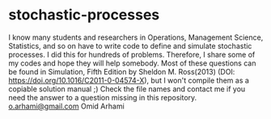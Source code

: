 # stochastic-processes

I know many students and researchers in Operations, Management Science, Statistics, and so on have to write code to define and simulate stochastic processes. I did this for hundreds of problems. Therefore, I share some of my codes and hope they will help somebody. 
Most of these questions can be found in Simulation, Fifth Edition by Sheldon M. Ross(2013) (DOI: https://doi.org/10.1016/C2011-0-04574-X), but I won't compile them as a copiable solution manual ;)
Check the file names and contact me if you need the answer to a question missing in this repository.
o.arhami@gmail.com
Omid Arhami
